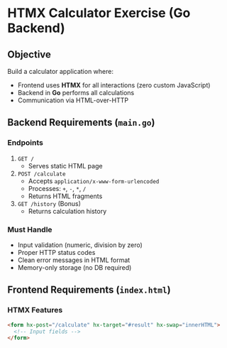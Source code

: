 # HTMX Calculator Exercise (Go Backend)

## Objective

Build a calculator application where:

- Frontend uses **HTMX** for all interactions (zero custom JavaScript)
- Backend in **Go** performs all calculations
- Communication via HTML-over-HTTP

## Backend Requirements (`main.go`)

### Endpoints

1. `GET /`
   - Serves static HTML page
2. `POST /calculate`
   - Accepts `application/x-www-form-urlencoded`
   - Processes: `+`, `-`, `*`, `/`
   - Returns HTML fragments
3. `GET /history` (Bonus)
   - Returns calculation history

### Must Handle

- Input validation (numeric, division by zero)
- Proper HTTP status codes
- Clean error messages in HTML format
- Memory-only storage (no DB required)

## Frontend Requirements (`index.html`)

### HTMX Features

```html
<form hx-post="/calculate" hx-target="#result" hx-swap="innerHTML">
  <!-- Input fields -->
</form>
```

